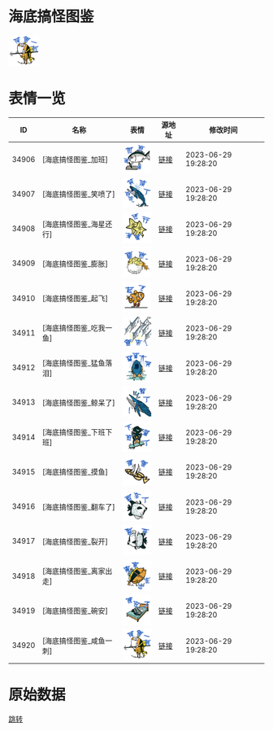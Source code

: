 # 海底搞怪图鉴

<img src="./cover.png" height="60" alt="cover" />

# 表情一览

|ID|名称|表情|源地址|修改时间|
|----|----|----|----|----|
|34906|[海底搞怪图鉴_加班]|<img src="./pic/034906_%5B海底搞怪图鉴_加班%5D.png" height="60" alt="加班"/>|[链接](https://i0.hdslb.com/bfs/garb/e7210d64b211c1c50856cb228f30eedf2366c1c5.png)|2023-06-29 19:28:20|
|34907|[海底搞怪图鉴_笑喷了]|<img src="./pic/034907_%5B海底搞怪图鉴_笑喷了%5D.png" height="60" alt="笑喷了"/>|[链接](https://i0.hdslb.com/bfs/garb/a46600ee0cdeee2bc98f3c24b8b12f43427fb7c7.png)|2023-06-29 19:28:20|
|34908|[海底搞怪图鉴_海星还行]|<img src="./pic/034908_%5B海底搞怪图鉴_海星还行%5D.png" height="60" alt="海星还行"/>|[链接](https://i0.hdslb.com/bfs/garb/65290746f30d354e8cc0178b68f1918e9d82ffd2.png)|2023-06-29 19:28:20|
|34909|[海底搞怪图鉴_膨胀]|<img src="./pic/034909_%5B海底搞怪图鉴_膨胀%5D.png" height="60" alt="膨胀"/>|[链接](https://i0.hdslb.com/bfs/garb/abd52e1b0cc2d296779bc7b47ebecfb67e826df4.png)|2023-06-29 19:28:20|
|34910|[海底搞怪图鉴_起飞]|<img src="./pic/034910_%5B海底搞怪图鉴_起飞%5D.png" height="60" alt="起飞"/>|[链接](https://i0.hdslb.com/bfs/garb/59b50f003dcefd356b9ff96983ebdc4aefb91c41.png)|2023-06-29 19:28:20|
|34911|[海底搞怪图鉴_吃我一鱼]|<img src="./pic/034911_%5B海底搞怪图鉴_吃我一鱼%5D.png" height="60" alt="吃我一鱼"/>|[链接](https://i0.hdslb.com/bfs/garb/868f91c2ab425d38f77c01d80986c034171ee8fb.png)|2023-06-29 19:28:20|
|34912|[海底搞怪图鉴_猛鱼落泪]|<img src="./pic/034912_%5B海底搞怪图鉴_猛鱼落泪%5D.png" height="60" alt="猛鱼落泪"/>|[链接](https://i0.hdslb.com/bfs/garb/9bfc61a0898b070e4d74a1e2a7431ffa02437f29.png)|2023-06-29 19:28:20|
|34913|[海底搞怪图鉴_鲸呆了]|<img src="./pic/034913_%5B海底搞怪图鉴_鲸呆了%5D.png" height="60" alt="鲸呆了"/>|[链接](https://i0.hdslb.com/bfs/garb/dabec5bcec160da3d6ac1a690a24b77776858680.png)|2023-06-29 19:28:20|
|34914|[海底搞怪图鉴_下班下班]|<img src="./pic/034914_%5B海底搞怪图鉴_下班下班%5D.png" height="60" alt="下班下班"/>|[链接](https://i0.hdslb.com/bfs/garb/4f5ff4f301c6a7f22fb890a44c1665d7c2dabee4.png)|2023-06-29 19:28:20|
|34915|[海底搞怪图鉴_摸鱼]|<img src="./pic/034915_%5B海底搞怪图鉴_摸鱼%5D.png" height="60" alt="摸鱼"/>|[链接](https://i0.hdslb.com/bfs/garb/0e10250658fe986f601b3b4ef19a5ba2b39bfc42.png)|2023-06-29 19:28:20|
|34916|[海底搞怪图鉴_翻车了]|<img src="./pic/034916_%5B海底搞怪图鉴_翻车了%5D.png" height="60" alt="翻车了"/>|[链接](https://i0.hdslb.com/bfs/garb/ea23a1f360184d0c755170d1d7233c584f254712.png)|2023-06-29 19:28:20|
|34917|[海底搞怪图鉴_裂开]|<img src="./pic/034917_%5B海底搞怪图鉴_裂开%5D.png" height="60" alt="裂开"/>|[链接](https://i0.hdslb.com/bfs/garb/7a361c52f56d99c4bcd87f579c814fb21f5906f4.png)|2023-06-29 19:28:20|
|34918|[海底搞怪图鉴_离家出走]|<img src="./pic/034918_%5B海底搞怪图鉴_离家出走%5D.png" height="60" alt="离家出走"/>|[链接](https://i0.hdslb.com/bfs/garb/fbad797cb03eb925262f05a7be6ac673bf8af66d.png)|2023-06-29 19:28:20|
|34919|[海底搞怪图鉴_碗安]|<img src="./pic/034919_%5B海底搞怪图鉴_碗安%5D.png" height="60" alt="碗安"/>|[链接](https://i0.hdslb.com/bfs/garb/2c89fab1abf6eecdf01d02b0a0a2365db2e142bd.png)|2023-06-29 19:28:20|
|34920|[海底搞怪图鉴_咸鱼一刺]|<img src="./pic/034920_%5B海底搞怪图鉴_咸鱼一刺%5D.png" height="60" alt="咸鱼一刺"/>|[链接](https://i0.hdslb.com/bfs/garb/5e9c68d587591856791f86292f1afca522c04c49.png)|2023-06-29 19:28:20|

# 原始数据

[跳转](./raw.json)

